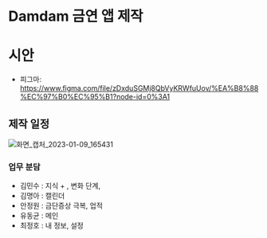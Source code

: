 # Damdam 금연 앱 제작

# 시안
- 피그마: https://www.figma.com/file/zDxduSGMj8QbVyKRWfuUov/%EA%B8%88%EC%97%B0%EC%95%B1?node-id=0%3A1

## 제작 일정
![화면_캡처_2023-01-09_165431](https://user-images.githubusercontent.com/103430498/211432717-74ccbc91-0f07-4abd-8fba-7d24654256f9.png)

### 업무 분담
- 김민수 : 지식 + , 변화 단계, 
- 김명아 : 캘린더
- 안정원 : 금단증상 극복, 업적
- 유동균 : 메인
- 최정호 : 내 정보, 설정

